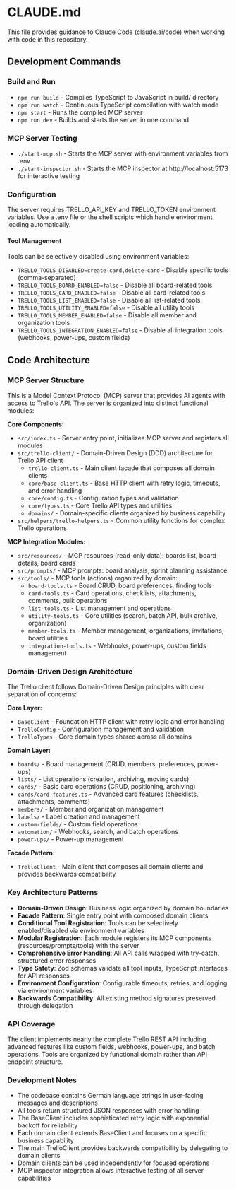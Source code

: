 # CLAUDE.md

This file provides guidance to Claude Code (claude.ai/code) when working with code in this repository.

## Development Commands

### Build and Run
- `npm run build` - Compiles TypeScript to JavaScript in build/ directory
- `npm run watch` - Continuous TypeScript compilation with watch mode
- `npm start` - Runs the compiled MCP server
- `npm run dev` - Builds and starts the server in one command

### MCP Server Testing
- `./start-mcp.sh` - Starts the MCP server with environment variables from .env
- `./start-inspector.sh` - Starts the MCP inspector at http://localhost:5173 for interactive testing

### Configuration
The server requires TRELLO_API_KEY and TRELLO_TOKEN environment variables. Use a .env file or the shell scripts which handle environment loading automatically.

#### Tool Management
Tools can be selectively disabled using environment variables:
- `TRELLO_TOOLS_DISABLED=create-card,delete-card` - Disable specific tools (comma-separated)
- `TRELLO_TOOLS_BOARD_ENABLED=false` - Disable all board-related tools
- `TRELLO_TOOLS_CARD_ENABLED=false` - Disable all card-related tools  
- `TRELLO_TOOLS_LIST_ENABLED=false` - Disable all list-related tools
- `TRELLO_TOOLS_UTILITY_ENABLED=false` - Disable all utility tools
- `TRELLO_TOOLS_MEMBER_ENABLED=false` - Disable all member and organization tools
- `TRELLO_TOOLS_INTEGRATION_ENABLED=false` - Disable all integration tools (webhooks, power-ups, custom fields)

## Code Architecture

### MCP Server Structure
This is a Model Context Protocol (MCP) server that provides AI agents with access to Trello's API. The server is organized into distinct functional modules:

**Core Components:**
- `src/index.ts` - Server entry point, initializes MCP server and registers all modules
- `src/trello-client/` - Domain-Driven Design (DDD) architecture for Trello API client
  - `trello-client.ts` - Main client facade that composes all domain clients
  - `core/base-client.ts` - Base HTTP client with retry logic, timeouts, and error handling
  - `core/config.ts` - Configuration types and validation
  - `core/types.ts` - Core Trello API types and utilities
  - `domains/` - Domain-specific clients organized by business capability
- `src/helpers/trello-helpers.ts` - Common utility functions for complex Trello operations

**MCP Integration Modules:**
- `src/resources/` - MCP resources (read-only data): boards list, board details, board cards
- `src/prompts/` - MCP prompts: board analysis, sprint planning assistance
- `src/tools/` - MCP tools (actions) organized by domain:
  - `board-tools.ts` - Board CRUD, board preferences, finding tools
  - `card-tools.ts` - Card operations, checklists, attachments, comments, bulk operations
  - `list-tools.ts` - List management and operations
  - `utility-tools.ts` - Core utilities (search, batch API, bulk archive, organization)
  - `member-tools.ts` - Member management, organizations, invitations, board utilities
  - `integration-tools.ts` - Webhooks, power-ups, custom fields management

### Domain-Driven Design Architecture

The Trello client follows Domain-Driven Design principles with clear separation of concerns:

**Core Layer:**
- `BaseClient` - Foundation HTTP client with retry logic and error handling
- `TrelloConfig` - Configuration management and validation
- `TrelloTypes` - Core domain types shared across all domains

**Domain Layer:**
- `boards/` - Board management (CRUD, members, preferences, power-ups)
- `lists/` - List operations (creation, archiving, moving cards)
- `cards/` - Basic card operations (CRUD, positioning, archiving)
- `cards/card-features.ts` - Advanced card features (checklists, attachments, comments)
- `members/` - Member and organization management
- `labels/` - Label creation and management
- `custom-fields/` - Custom field operations
- `automation/` - Webhooks, search, and batch operations
- `power-ups/` - Power-up management

**Facade Pattern:**
- `TrelloClient` - Main client that composes all domain clients and provides backwards compatibility

### Key Architecture Patterns
- **Domain-Driven Design**: Business logic organized by domain boundaries
- **Facade Pattern**: Single entry point with composed domain clients
- **Conditional Tool Registration**: Tools can be selectively enabled/disabled via environment variables
- **Modular Registration**: Each module registers its MCP components (resources/prompts/tools) with the server
- **Comprehensive Error Handling**: All API calls wrapped with try-catch, structured error responses
- **Type Safety**: Zod schemas validate all tool inputs, TypeScript interfaces for API responses
- **Environment Configuration**: Configurable timeouts, retries, and logging via environment variables
- **Backwards Compatibility**: All existing method signatures preserved through delegation

### API Coverage
The client implements nearly the complete Trello REST API including advanced features like custom fields, webhooks, power-ups, and batch operations. Tools are organized by functional domain rather than API endpoint structure.

### Development Notes
- The codebase contains German language strings in user-facing messages and descriptions
- All tools return structured JSON responses with error handling
- The BaseClient includes sophisticated retry logic with exponential backoff for reliability
- Each domain client extends BaseClient and focuses on a specific business capability
- The main TrelloClient provides backwards compatibility by delegating to domain clients
- Domain clients can be used independently for focused operations
- MCP inspector integration allows interactive testing of all server capabilities